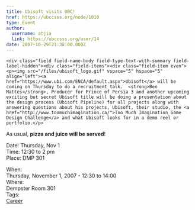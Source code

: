 ```yaml
---
title: Ubisoft visits UBC! 
href: https://ubccsss.org/node/1010
type: Event
author:
  username: atjia
  link: https://ubccsss.org/user/14
date: 2007-10-29T21:38:00.000Z
---
```



    <div class="field field-name-body field-type-text-with-summary field-label-hidden"><div class="field-items"><div class="field-item even"><p><img src="/files/ubisoft_logo.gif" vspace="5" hspace="5" align="left"><a href="https://www.ubi.com/ENCA/default.aspx">Ubisoft</a> will be coming on Thursday to do a recruitment talk.  <strong>Ben Mattes</strong>, Producer for Prince of Persia 3 and another upcoming exciting but secret Ubisoft title will be doing a presentation about the design process (Ubisoft Pipeline) for all projects along with answering questions about his projects, Ubisoft, their studio, the <a href="http://www.toomuchimagination.ca/">Too Much Imagination Game Design Challenge</a> and what Ubisoft looks for in a demo reel or portfolio.</p>
<p>As usual, <strong>pizza and juice will be served</strong>!</p>
<p>Date: Thursday, Nov 1<br>
Time: 12:30 to 2 pm<br>
Place: DMP 301</p>
</div></div></div><div class="field field-name-field-dates field-type-datetime field-label-above"><div class="field-label">When:&#xA0;</div><div class="field-items"><div class="field-item even"><span class="date-display-single">Thursday, November 1, 2007 - <span class="date-display-range"><span class="date-display-start">12:30</span> to <span class="date-display-end">14:00</span></span></span></div></div></div><div class="field field-name-field-location field-type-text field-label-above"><div class="field-label">Where:&#xA0;</div><div class="field-items"><div class="field-item even">Dempster Room 301</div></div></div>    <footer>
    <div class="field field-name-field-tags field-type-taxonomy-term-reference field-label-above"><div class="field-label">Tags:&#xA0;</div><div class="field-items"><div class="field-item even"><a href="/career">Career</a></div></div></div>      </footer>
    